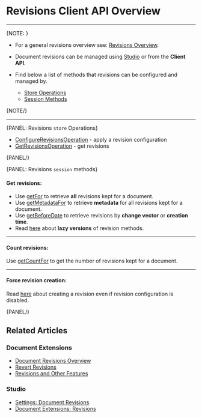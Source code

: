 # Revisions Client API Overview

---

{NOTE: }

* For a general revisions overview see: [Revisions Overview](../../../document-extensions/revisions/overview).  

* Document revisions can be managed using [Studio](../../../studio/database/settings/document-revisions) or from the **Client API**.  

* Find below a list of methods that revisions can be configured and managed by.  
    * [Store Operations](../../../document-extensions/revisions/client-api/overview#revisions-store-operations)  
    * [Session Methods](../../../document-extensions/revisions/client-api/overview#revisions-session-methods)  

{NOTE/}

---

{PANEL: Revisions `store` Operations}

* [ConfigureRevisionsOperation](../../../document-extensions/revisions/client-api/operations/configure-revisions) - apply a revision configuration
* [GetRevisionsOperation](../../../document-extensions/revisions/client-api/operations/get-revisions) - get revisions

{PANEL/}

{PANEL: Revisions `session` methods}

#### Get revisions:  

* Use [getFor](../../../document-extensions/revisions/client-api/session/loading#get-all-revisions) 
  to retrieve **all** revisions kept for a document.  
* Use [getMetadataFor](../../../document-extensions/revisions/client-api/session/loading#get-revisions-metadata) 
  to retrieve **metadata** for all revisions kept for a document.  
* Use [getBeforeDate](../../../document-extensions/revisions/client-api/session/loading#get-revisions-by-creation-time) 
  to retrieve revisions by **change vector** or **creation time**.  
* Read [here](../../../client-api/session/how-to/perform-operations-lazily#get-revisions) 
  about **lazy versions** of revision methods.  

---

#### Count revisions:  

Use [getCountFor](../../../document-extensions/revisions/client-api/session/counting#getcountfor) 
to get the number of revisions kept for a document.  

---

#### Force revision creation:

Read [here](../../../document-extensions/revisions/overview#force-revision-creation-via-api) 
about creating a revision even if revision configuration is disabled.  

{PANEL/}

## Related Articles

### Document Extensions

* [Document Revisions Overview](../../../document-extensions/revisions/overview)  
* [Revert Revisions](../../../document-extensions/revisions/revert-revisions)  
* [Revisions and Other Features](../../../document-extensions/revisions/revisions-and-other-features)  

### Studio

* [Settings: Document Revisions](../../../studio/database/settings/document-revisions)  
* [Document Extensions: Revisions](../../../studio/database/document-extensions/revisions)  
